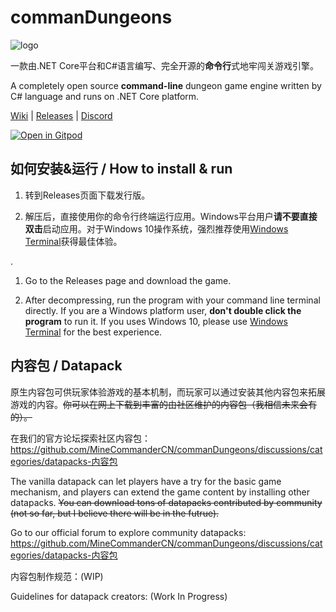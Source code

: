 # commanDungeons

![logo](https://i.loli.net/2021/05/01/BpW4gr9QOU8Hntz.png)

一款由.NET Core平台和C#语言编写、完全开源的**命令行**式地牢闯关游戏引擎。

A completely open source **command-line** dungeon game engine written by C# language and runs on .NET Core platform.

[Wiki](https://github.com/MineCommanderCN/commanDungeons/wiki) | [Releases](https://github.com/MineCommanderCN/commanDungeons/releases/latest) | [Discord](https://discord.gg/JjBTMM7umy)

[![Open in Gitpod](https://gitpod.io/button/open-in-gitpod.svg)](https://gitpod.io/#https://github.com/MineCommanderCN/commanDungeons)

## 如何安装&运行 / How to install & run

1. 转到Releases页面下载发行版。

2. 解压后，直接使用你的命令行终端运行应用。Windows平台用户**请不要直接双击**启动应用。对于Windows 10操作系统，强烈推荐使用[Windows Terminal](https://github.com/microsoft/terminal)获得最佳体验。

.

1. Go to the Releases page and download the game.

2. After decompressing, run the program with your command line terminal directly. If you are a Windows platform user, **don't double click the program** to run it. If you uses Windows 10, please use [Windows Terminal](https://github.com/microsoft/terminal) for the best experience.

## 内容包 / Datapack

原生内容包可供玩家体验游戏的基本机制，而玩家可以通过安装其他内容包来拓展游戏的内容。~~你可以在网上下载到丰富的由社区维护的内容包（我相信未来会有的）。~~

在我们的官方论坛探索社区内容包：<https://github.com/MineCommanderCN/commanDungeons/discussions/categories/datapacks-内容包>

The vanilla datapack can let players have a try for the basic game mechanism, and players can extend the game content by installing other datapacks. ~~You can download tons of datapacks contributed by community (not so far, but I believe there will be in the futrue).~~

Go to our official forum to explore community datapacks: <https://github.com/MineCommanderCN/commanDungeons/discussions/categories/datapacks-内容包>

内容包制作规范：(WIP)

Guidelines for datapack creators: (Work In Progress)

